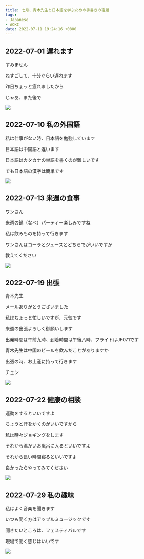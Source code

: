 ```yaml
---
title: 七月、青木先生と日本語を学ぶための手書きの宿題
tags:
- Japanese
- AOKI
date: 2022-07-11 19:24:16 +0800
---
```


## 2022-07-01 遅れます

すみません

ねすごして、十分ぐらい遅れます

昨日ちょっと疲れましたから

じゃあ、また後で

![](images/2022-07-01.jpg)

## 2022-07-10 私の外国語

私は仕事がない時、日本語を勉強しています

日本語は中国語と違います

日本語はカタカナの単語を書くのが難しいです

でも日本語の漢字は簡単です

![](images/2022-07-10.jpg)

## 2022-07-13 来週の食事

ワンさん

来週の鍋（なべ）パーティー楽しみですね

私は飲みものを持って行きます

ワンさんはコーラとジュースとどちらでがいいですか

教えてください

![](images/2022-07-13.jpg)

## 2022-07-19 出張

青木先生

メールありがとうございました

私はちょっと忙しいですが、元気です

来週の出張よろしく御願いします

出発時間は午前九時、到着時間は午後八時、フライトはJF071です

青木先生は中国のビールを飲んだことがありますか

出張の時、お土産に持って行きます

チェン

![](images/2022-07-19.jpg)

## 2022-07-22 健康の相談

運動をするといいですよ

ちょうと汗をかくのがいいですから

私は時々ジョギングをします

それから温かいお風呂に入るといいですよ

それから長い時間寝るといいですよ

良かったらやってみてください

![](images/2022-07-22.jpg)

## 2022-07-29 私の趣味

私はよく音楽を聞きます

いつも聞く方はアップルミュージックです

聞きたいところは、フェスティバルです

現場で聞く感じはいいです

![](images/2022-07-29.jpg)
